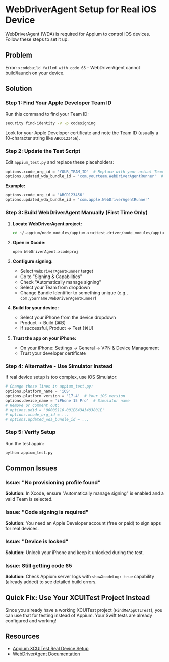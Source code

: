 # WebDriverAgent Setup for Real iOS Device

WebDriverAgent (WDA) is required for Appium to control iOS devices. Follow these steps to set it up.

## Problem
Error: `xcodebuild failed with code 65` - WebDriverAgent cannot build/launch on your device.

## Solution

### Step 1: Find Your Apple Developer Team ID

Run this command to find your Team ID:

```bash
security find-identity -v -p codesigning
```

Look for your Apple Developer certificate and note the Team ID (usually a 10-character string like `ABCD123456`).

### Step 2: Update the Test Script

Edit `appium_test.py` and replace these placeholders:

```python
options.xcode_org_id = 'YOUR_TEAM_ID'  # Replace with your actual Team ID
options.updated_wda_bundle_id = 'com.yourteam.WebDriverAgentRunner'  # Replace yourteam
```

**Example:**
```python
options.xcode_org_id = 'ABCD123456'
options.updated_wda_bundle_id = 'com.apple.WebDriverAgentRunner'
```

### Step 3: Build WebDriverAgent Manually (First Time Only)

1. **Locate WebDriverAgent project:**
   ```bash
   cd ~/.appium/node_modules/appium-xcuitest-driver/node_modules/appium-webdriveragent
   ```

2. **Open in Xcode:**
   ```bash
   open WebDriverAgent.xcodeproj
   ```

3. **Configure signing:**
   - Select `WebDriverAgentRunner` target
   - Go to "Signing & Capabilities"
   - Check "Automatically manage signing"
   - Select your Team from dropdown
   - Change Bundle Identifier to something unique (e.g., `com.yourname.WebDriverAgentRunner`)

4. **Build for your device:**
   - Select your iPhone from the device dropdown
   - Product → Build (⌘B)
   - If successful, Product → Test (⌘U)

5. **Trust the app on your iPhone:**
   - On your iPhone: Settings → General → VPN & Device Management
   - Trust your developer certificate

### Step 4: Alternative - Use Simulator Instead

If real device setup is too complex, use iOS Simulator:

```python
# Change these lines in appium_test.py:
options.platform_name = 'iOS'
options.platform_version = '17.4'  # Your iOS version
options.device_name = 'iPhone 15 Pro'  # Simulator name
# Remove or comment out:
# options.udid = '00008110-001E64343483801E'
# options.xcode_org_id = ...
# options.updated_wda_bundle_id = ...
```

### Step 5: Verify Setup

Run the test again:

```bash
python appium_test.py
```

## Common Issues

### Issue: "No provisioning profile found"
**Solution:** In Xcode, ensure "Automatically manage signing" is enabled and a valid Team is selected.

### Issue: "Code signing is required"
**Solution:** You need an Apple Developer account (free or paid) to sign apps for real devices.

### Issue: "Device is locked"
**Solution:** Unlock your iPhone and keep it unlocked during the test.

### Issue: Still getting code 65
**Solution:** Check Appium server logs with `showXcodeLog: true` capability (already added) to see detailed build errors.

## Quick Fix: Use Your XCUITest Project Instead

Since you already have a working XCUITest project (`FindMeAppCTLTest`), you can use that for testing instead of Appium. Your Swift tests are already configured and working!

## Resources

- [Appium XCUITest Real Device Setup](https://appium.github.io/appium-xcuitest-driver/latest/preparation/real-device-config/)
- [WebDriverAgent Documentation](https://github.com/appium/WebDriverAgent)
